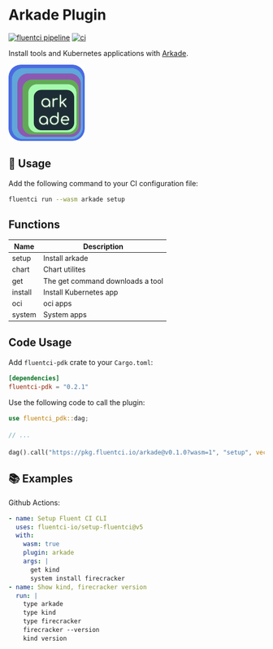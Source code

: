 # Arkade Plugin

[![fluentci pipeline](https://shield.fluentci.io/x/arkade)](https://pkg.fluentci.io/arkade)
[![ci](https://github.com/fluentci-io/arkade-plugin/actions/workflows/ci.yml/badge.svg)](https://github.com/fluentci-io/arkade-plugin/actions/workflows/ci.yml)

Install tools and Kubernetes applications with [Arkade](http://github.com/alexellis/arkade).

<img src="https://github.com/alexellis/arkade/raw/master/docs/arkade-logo-sm.png" alt="arkade logo" width="150" height="150">

## 🚀 Usage

Add the following command to your CI configuration file:

```bash
fluentci run --wasm arkade setup
```

## Functions

| Name    | Description                                |
| ------- | ------------------------------------------ |
| setup   | Install arkade                             |
| chart   | Chart utilites                             |
| get     | The get command downloads a tool           |
| install | Install Kubernetes app                     |
| oci     | oci apps                                   |
| system  | System apps                                |

## Code Usage

Add `fluentci-pdk` crate to your `Cargo.toml`:

```toml
[dependencies]
fluentci-pdk = "0.2.1"
```

Use the following code to call the plugin:

```rust
use fluentci_pdk::dag;

// ...

dag().call("https://pkg.fluentci.io/arkade@v0.1.0?wasm=1", "setup", vec![])?;
```

## 📚 Examples

Github Actions:

```yaml
- name: Setup Fluent CI CLI
  uses: fluentci-io/setup-fluentci@v5
  with:
    wasm: true
    plugin: arkade
    args: |
      get kind
      system install firecracker
- name: Show kind, firecracker version
  run: |
    type arkade
    type kind
    type firecracker
    firecracker --version
    kind version
```

